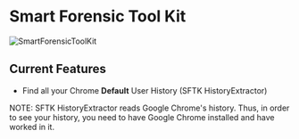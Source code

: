 # Smart Forensic Tool Kit
![SmartForensicToolKit](https://app.anshulkhope.com/apps/sftk/icon.png)

## Current Features
* Find all your Chrome **Default** User History (SFTK HistoryExtractor)

NOTE: SFTK HistoryExtractor reads Google Chrome's history. Thus, in order to see your history, you need to have Google Chrome installed and have worked in it.
